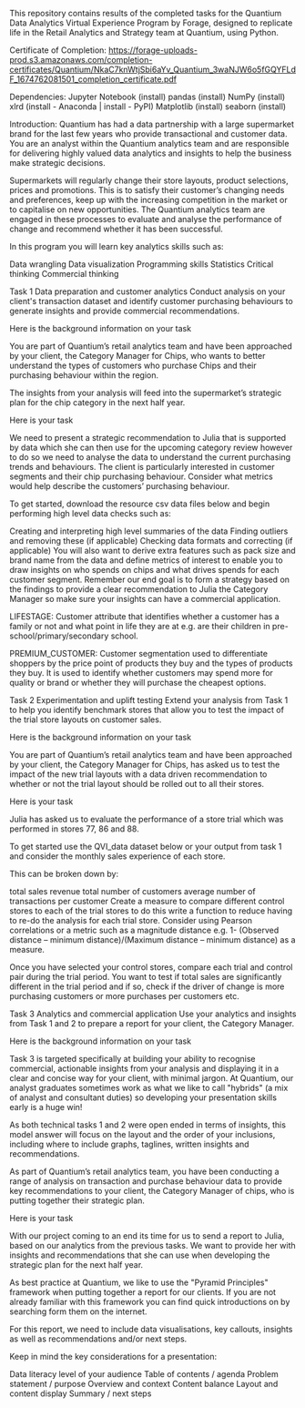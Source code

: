 This repository contains results of the completed tasks for the Quantium Data Analytics Virtual Experience Program by Forage, designed to replicate life in the Retail Analytics and Strategy team at Quantium, using Python.

Certificate of Completion: https://forage-uploads-prod.s3.amazonaws.com/completion-certificates/Quantium/NkaC7knWtjSbi6aYv_Quantium_3waNJW6o5fGQYFLdF_1674762081501_completion_certificate.pdf

Dependencies:
Jupyter Notebook (install)
pandas (install)
NumPy (install)
xlrd (install - Anaconda | install - PyPI)
Matplotlib (install)
seaborn (install)

Introduction:
Quantium has had a data partnership with a large supermarket brand for the last few years who provide transactional and customer data. You are an analyst within the Quantium analytics team and are responsible for delivering highly valued data analytics and insights to help the business make strategic decisions.

Supermarkets will regularly change their store layouts, product selections, prices and promotions. This is to satisfy their customer’s changing needs and preferences, keep up with the increasing competition in the market or to capitalise on new opportunities. The Quantium analytics team are engaged in these processes to evaluate and analyse the performance of change and recommend whether it has been successful.

In this program you will learn key analytics skills such as:

Data wrangling
Data visualization
Programming skills
Statistics
Critical thinking
Commercial thinking

Task 1
Data preparation and customer analytics
Conduct analysis on your client's transaction dataset and identify customer purchasing behaviours to generate insights and provide commercial recommendations.

Here is the background information on your task

You are part of Quantium’s retail analytics team and have been approached by your client, the Category Manager for Chips, who wants to better understand the types of customers who purchase Chips and their purchasing behaviour within the region.

The insights from your analysis will feed into the supermarket’s strategic plan for the chip category in the next half year.

Here is your task

We need to present a strategic recommendation to Julia that is supported by data which she can then use for the upcoming category review however to do so we need to analyse the data to understand the current purchasing trends and behaviours. The client is particularly interested in customer segments and their chip purchasing behaviour. Consider what metrics would help describe the customers’ purchasing behaviour.

To get started, download the resource csv data files below and begin performing high level data checks such as:

Creating and interpreting high level summaries of the data
Finding outliers and removing these (if applicable)
Checking data formats and correcting (if applicable)
You will also want to derive extra features such as pack size and brand name from the data and define metrics of interest to enable you to draw insights on who spends on chips and what drives spends for each customer segment. Remember our end goal is to form a strategy based on the findings to provide a clear recommendation to Julia the Category Manager so make sure your insights can have a commercial application.

LIFESTAGE: Customer attribute that identifies whether a customer has a family or not and what point in life they are at e.g. are their children in pre-school/primary/secondary school.

PREMIUM_CUSTOMER: Customer segmentation used to differentiate shoppers by the price point of products they buy and the types of products they buy. It is used to identify whether customers may spend more for quality or brand or whether they will purchase the cheapest options.

Task 2
Experimentation and uplift testing
Extend your analysis from Task 1 to help you identify benchmark stores that allow you to test the impact of the trial store layouts on customer sales.

Here is the background information on your task

You are part of Quantium’s retail analytics team and have been approached by your client, the Category Manager for Chips, has asked us to test the impact of the new trial layouts with a data driven recommendation to whether or not the trial layout should be rolled out to all their stores.

Here is your task

Julia has asked us to evaluate the performance of a store trial which was performed in stores 77, 86 and 88.

To get started use the QVI_data dataset below or your output from task 1 and consider the monthly sales experience of each store.

This can be broken down by:

total sales revenue
total number of customers
average number of transactions per customer
Create a measure to compare different control stores to each of the trial stores to do this write a function to reduce having to re-do the analysis for each trial store. Consider using Pearson correlations or a metric such as a magnitude distance e.g. 1- (Observed distance – minimum distance)/(Maximum distance – minimum distance) as a measure.

Once you have selected your control stores, compare each trial and control pair during the trial period. You want to test if total sales are significantly different in the trial period and if so, check if the driver of change is more purchasing customers or more purchases per customers etc.

Task 3
Analytics and commercial application
Use your analytics and insights from Task 1 and 2 to prepare a report for your client, the Category Manager.

Here is the background information on your task

Task 3 is targeted specifically at building your ability to recognise commercial, actionable insights from your analysis and displaying it in a clear and concise way for your client, with minimal jargon. At Quantium, our analyst graduates sometimes work as what we like to call "hybrids" (a mix of analyst and consultant duties) so developing your presentation skills early is a huge win!

As both technical tasks 1 and 2 were open ended in terms of insights, this model answer will focus on the layout and the order of your inclusions, including where to include graphs, taglines, written insights and recommendations.

As part of Quantium’s retail analytics team, you have been conducting a range of analysis on transaction and purchase behaviour data to provide key recommendations to your client, the Category Manager of chips, who is putting together their strategic plan.

Here is your task

With our project coming to an end its time for us to send a report to Julia, based on our analytics from the previous tasks. We want to provide her with insights and recommendations that she can use when developing the strategic plan for the next half year.

As best practice at Quantium, we like to use the "Pyramid Principles" framework when putting together a report for our clients. If you are not already familiar with this framework you can find quick introductions on by searching form them on the internet.

For this report, we need to include data visualisations, key callouts, insights as well as recommendations and/or next steps.

Keep in mind the key considerations for a presentation:

Data literacy level of your audience
Table of contents / agenda
Problem statement / purpose
Overview and context
Content balance
Layout and content display
Summary / next steps
